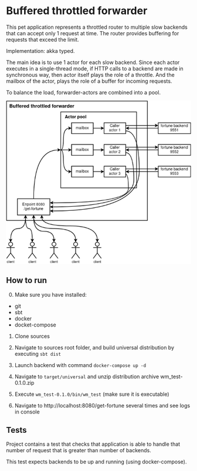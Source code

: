 # Buffered throttled forwarder

This pet application represents a throttled router to multiple slow backends that can accept only 1 request at time.
The router provides buffering for requests that exceed the limit.

Implementation: akka typed.

The main idea is to use 1 actor for each slow backend.
Since each actor executes in a single-thread mode, if HTTP calls to a backend are made in synchronous way,
then actor itself plays the role of a throttle.
And the mailbox of the actor, plays the role of a buffer for incoming requests.

To balance the load, forwarder-actors are combined into a pool.

![Overall view](highlevel.png)

## How to run

0. Make sure you have installed:
* git
* sbt
* docker
* docket-compose

1. Clone sources

2. Navigate to sources root folder, and build universal distribution by executing `sbt dist`

3. Launch backend with command `docker-compose up -d`

4. Navigate to `target/universal` and unzip distribution archive wm_test-0.1.0.zip

5. Execute `wm_test-0.1.0/bin/wm_test` (make sure it is executable)

6. Navigate to http://localhost:8080/get-fortune several times and see logs in console

## Tests

Project contains a test that checks that application is able to handle
that number of request that is greater than number of backends.

This test expects backends to be up and running (using docker-compose).